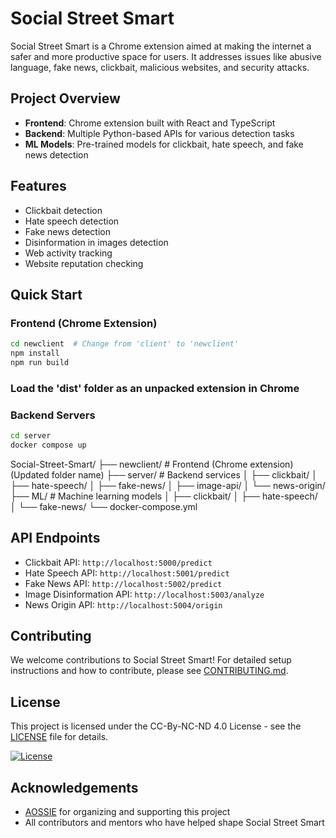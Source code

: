 # Social Street Smart

Social Street Smart is a Chrome extension aimed at making the internet a safer and more productive space for users. It addresses issues like abusive language, fake news, clickbait, malicious websites, and security attacks.

## Project Overview

- **Frontend**: Chrome extension built with React and TypeScript
- **Backend**: Multiple Python-based APIs for various detection tasks
- **ML Models**: Pre-trained models for clickbait, hate speech, and fake news detection

## Features

- Clickbait detection
- Hate speech detection
- Fake news detection
- Disinformation in images detection
- Web activity tracking
- Website reputation checking

## Quick Start



### Frontend (Chrome Extension)

```bash
cd newclient  # Change from 'client' to 'newclient'
npm install
npm run build

```
### Load the 'dist' folder as an unpacked extension in Chrome


### Backend Servers

```bash
cd server
docker compose up
````
Social-Street-Smart/
├── newclient/             # Frontend (Chrome extension) (Updated folder name)
├── server/                # Backend services
│   ├── clickbait/
│   ├── hate-speech/
│   ├── fake-news/
│   ├── image-api/
│   └── news-origin/
├── ML/                    # Machine learning models
│   ├── clickbait/
│   ├── hate-speech/
│   └── fake-news/
└── docker-compose.yml


## API Endpoints

- Clickbait API: `http://localhost:5000/predict`
- Hate Speech API: `http://localhost:5001/predict`
- Fake News API: `http://localhost:5002/predict`
- Image Disinformation API: `http://localhost:5003/analyze`
- News Origin API: `http://localhost:5004/origin`

## Contributing

We welcome contributions to Social Street Smart! For detailed setup instructions and how to contribute, please see [CONTRIBUTING.md](CONTRIBUTING.md).

## License

This project is licensed under the CC-By-NC-ND 4.0 License - see the [LICENSE](LICENSE) file for details.

[![License](https://i.creativecommons.org/l/by-nc-nd/4.0/88x31.png)](http://creativecommons.org/licenses/by-nc-nd/4.0/)

## Acknowledgements

- [AOSSIE](https://aossie.gitlab.io/) for organizing and supporting this project
- All contributors and mentors who have helped shape Social Street Smart
